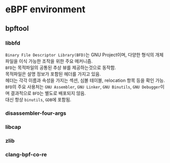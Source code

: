 # eBPF environment

## bpftool
### libbfd
`Binary File Descriptor Library(BFD)`는 GNU Project이며, 다양한 형식의 개체 파일을 이식 가능한 조작을 위한 주요 메커니즘.\
`BFD`는 목적파일의 공통된 추상 뷰를 제공하는것으로 동작함.\
목적파일은 설명 정보가 포함된 헤더를 가지고 있음.\
헤더는 각각 이름과 속성을 가지는 섹션, 심볼 테이블, relocation 항목 등을 확인 가능.\
`BFD`의 주요 사용처는 `GNU Assembler`, `GNU Linker`, `GNU Binutils`, `GNU Debugger`이며 결과적으로 `BFD`는 별도로 배포되지 않음.\
대신 항상 `binutils`, `GDB`에 포함됨.

### disassembler-four-args

### libcap

### zlib

### clang-bpf-co-re
